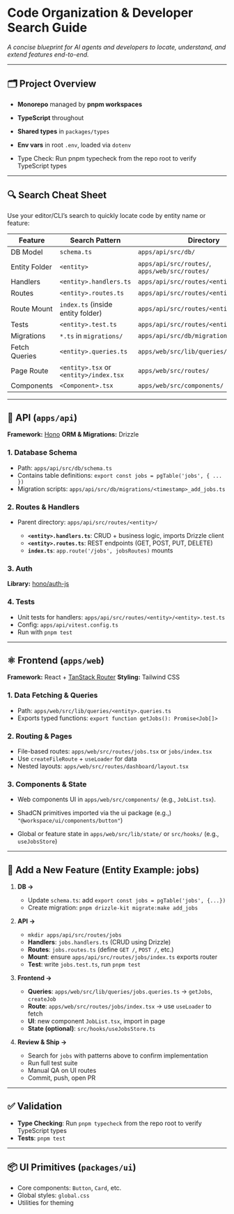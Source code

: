 # Code Organization & Developer Search Guide

*A concise blueprint for AI agents and developers to locate, understand, and extend features end-to-end.*

---

## 🗂️ Project Overview

* **Monorepo** managed by **pnpm workspaces**
* **TypeScript** throughout
* **Shared types** in `packages/types`
* **Env vars** in root `.env`, loaded via `dotenv`

* Type Check: Run pnpm typecheck from the repo root to verify TypeScript types

---

## 🔍 Search Cheat Sheet

Use your editor/CLI’s search to quickly locate code by entity name or feature:

| Feature       | Search Pattern                         | Directory                                      |
| ------------- | -------------------------------------- | ---------------------------------------------- |
| DB Model      | `schema.ts`                            | `apps/api/src/db/`                             |
| Entity Folder | `<entity>`                             | `apps/api/src/routes/`, `apps/web/src/routes/` |
| Handlers      | `<entity>.handlers.ts`                 | `apps/api/src/routes/<entity>/`                |
| Routes        | `<entity>.routes.ts`                   | `apps/api/src/routes/<entity>/`                |
| Route Mount   | `index.ts` (inside entity folder)      | `apps/api/src/routes/<entity>/index.ts`        |
| Tests         | `<entity>.test.ts`                     | `apps/api/src/routes/<entity>/`                |
| Migrations    | `*.ts` in `migrations/`                | `apps/api/src/db/migrations/`                  |
| Fetch Queries | `<entity>.queries.ts`                  | `apps/web/src/lib/queries/`                    |
| Page Route    | `<entity>.tsx` or `<entity>/index.tsx` | `apps/web/src/routes/`                         |
| Components    | `<Component>.tsx`                      | `apps/web/src/components/`                     |

---

## 🧩 API (`apps/api`)

**Framework:** [Hono](https://hono.dev)
**ORM & Migrations:** Drizzle

### 1. Database Schema

* Path: `apps/api/src/db/schema.ts`
* Contains table definitions: `export const jobs = pgTable('jobs', { ... })`
* Migration scripts: `apps/api/src/db/migrations/<timestamp>_add_jobs.ts`

### 2. Routes & Handlers

* Parent directory: `apps/api/src/routes/<entity>/`

  * **`<entity>.handlers.ts`**: CRUD + business logic, imports Drizzle client
  * **`<entity>.routes.ts`**: REST endpoints (GET, POST, PUT, DELETE)
  * **`index.ts`**: `app.route('/jobs', jobsRoutes)` mounts

### 3. Auth

**Library:** [hono/auth-js](https://www.npmjs.com/package/@hono/auth-js)


### 4. Tests

* Unit tests for handlers: `apps/api/src/routes/<entity>/<entity>.test.ts`
* Config: `apps/api/vitest.config.ts`
* Run with `pnpm test`

---

## ⚛️ Frontend (`apps/web`)

**Framework:** React + [TanStack Router](https://tanstack.com/router)
**Styling:** Tailwind CSS

### 1. Data Fetching & Queries

* Path: `apps/web/src/lib/queries/<entity>.queries.ts`
* Exports typed functions: `export function getJobs(): Promise<Job[]>`

### 2. Routing & Pages

* File-based routes: `apps/web/src/routes/jobs.tsx` or `jobs/index.tsx`
* Use `createFileRoute` + `useLoader` for data
* Nested layouts: `apps/web/src/routes/dashboard/layout.tsx`

### 3. Components & State

* Web components UI in `apps/web/src/components/` (e.g., `JobList.tsx`). 
* ShadCN primitives imported via the ui package (e.g.,) `"@workspace/ui/components/button"`)

* Global or feature state in `apps/web/src/lib/state/` or `src/hooks/` (e.g., `useJobsStore`)

---

## 🚀 Add a New Feature (Entity Example: **jobs**)

1. **DB →**

   * Update `schema.ts`: add `export const jobs = pgTable('jobs', {...})`
   * Create migration: `pnpm drizzle-kit migrate:make add_jobs`

2. **API →**

   * `mkdir apps/api/src/routes/jobs`
   * **Handlers**: `jobs.handlers.ts` (CRUD using Drizzle)
   * **Routes**: `jobs.routes.ts` (define `GET /`, `POST /`, etc.)
   * **Mount**: ensure `apps/api/src/routes/jobs/index.ts` exports router
   * **Test**: write `jobs.test.ts`, run `pnpm test`

3. **Frontend →**

   * **Queries**: `apps/web/src/lib/queries/jobs.queries.ts` → `getJobs`, `createJob`
   * **Route**: `apps/web/src/routes/jobs/index.tsx` → use `useLoader` to fetch
   * **UI**: new component `JobList.tsx`, import in page
   * **State (optional)**: `src/hooks/useJobsStore.ts`

4. **Review & Ship →**

   * Search for `jobs` with patterns above to confirm implementation
   * Run full test suite
   * Manual QA on UI routes
   * Commit, push, open PR

---

## ✅ Validation

* **Type Checking**: Run `pnpm typecheck` from the repo root to verify TypeScript types
* **Tests**: `pnpm test`
  
---

## 📦 UI Primitives (`packages/ui`)

* Core components: `Button`, `Card`, etc.
* Global styles: `global.css`
* Utilities for theming
